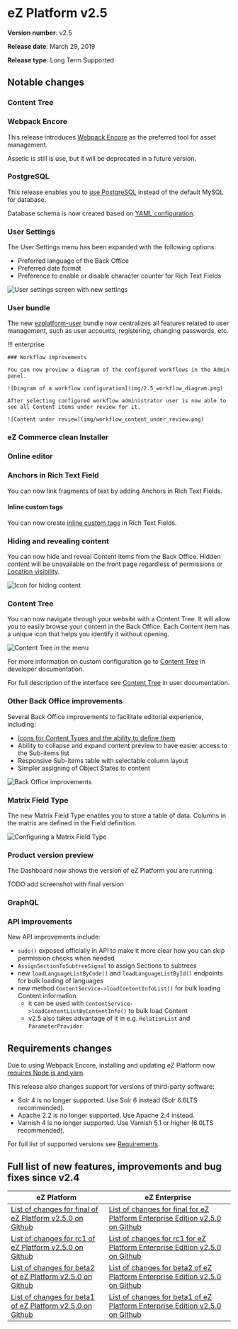 # eZ Platform v2.5

**Version number**: v2.5

**Release date**: March 29, 2019

**Release type**: Long Term Supported

## Notable changes

### Content Tree

### Webpack Encore

This release introduces [Webpack Encore](https://symfony.com/doc/3.4/frontend.html#webpack-encore)
as the preferred tool for asset management.

Assetic is still is use, but it will be deprecated in a future version.

### PostgreSQL

This release enables you to [use PostgreSQL](../cookbook/using_postgresql.md) instead of the default MySQL for database.

Database schema is now created based on [YAML configuration](https://github.com/ezsystems/ezpublish-kernel/blob/master/eZ/Bundle/EzPublishCoreBundle/Resources/config/storage/legacy/schema.yaml).

### User Settings

The User Settings menu has been expanded with the following options:

- Preferred language of the Back Office
- Preferred date format
- Preference to enable or disable character counter for Rich Text Fields

![User settings screen with new settings](img/2.5_user_settings.png)

### User bundle

The new [ezplatform-user](https://github.com/ezsystems/ezplatform-user) bundle now centralizes
all features related to user management, such as user accounts, registering, changing passwords, etc.

!!! enterprise

    ### Workflow improvements

    You can now preview a diagram of the configured workflows in the Admin panel.

    ![Diagram of a workflow configuration](img/2.5_workflow_diagram.png)

    After selecting configured workflow administrator user is now able to see all Content items under review for it.

    ![Content under review](img/workflow_content_under_review.png)

### eZ Commerce clean Installer

### Online editor

### Anchors in Rich Text Field

You can now link fragments of text by adding Anchors in Rich Text Fields.

#### Inline custom tags

You can now create [inline custom tags](../guide/extending_online_editor.md#inline-custom-tags) in Rich Text Fields.

### Hiding and revealing content

You can now hide and reveal Content items from the Back Office.
Hidden content will be unavailable on the front page regardless of permissions or [Location visibility](../guide/content_management.md#location-visibility).

![Icon for hiding content](img/2.5_hide_content_icon.png)

### Content Tree

You can now navigate through your website with a Content Tree.
It will allow you to easily browse your content in the Back Office.
Each Content Item has a unique icon that helps you identify it without opening.

![Content Tree in the menu](img/left_menu_tree.png "Content Tree in the menu")

For more information on custom configuration go to [Content Tree](../guide/config_back_office/#content-tree) in developer documentation.

For full description of the interface see [Content Tree](https://doc.ezplatform.com/projects/userguide/en/latest/content_model/#content-tree) in user documentation.

### Other Back Office improvements

Several Back Office improvements to facilitate editorial experience, including:

- [Icons for Content Types and the ability to define them](../guide/extending_ez_platform.md#custom-content-type-icons)
- Ability to collapse and expand content preview to have easier access to the Sub-items list
- Responsive Sub-items table with selectable column layout
- Simpler assigning of Object States to content

![Back Office improvements](img/2.5_back_office_improvements.png)

### Matrix Field Type

The new Matrix Field Type enables you to store a table of data.
Columns in the matrix are defined in the Field definition.

![Configuring a Matrix Field Type](img/2.5_matrix_ft.png)

### Product version preview

The Dashboard now shows the version of eZ Platform you are running.

TODO add screenshot with final version

### GraphQL

### API improvements

New API improvements include:

- `sudo()` exposed officially in API to make it more clear how you can skip permission checks when needed
- `AssignSectionToSubtreeSignal` to assign Sections to subtrees
- new `loadLanguageListByCode()` and `loadLanguageListById()` endpoints for bulk loading of languages
- new method `ContentService->loadContentInfoList()` for bulk loading Content information
    - it can be used with `ContentService->loadContentListByContentInfo()` to bulk load Content
    - v2.5 also takes advantage of it in e.g. `RelationList` and `ParameterProvider`

## Requirements changes

Due to using Webpack Encore, installing and updating eZ Platform now [requires Node.js and yarn](updating_ez_platform.md#3-update-the-app).

This release also changes support for versions of third-party software:

- Solr 4 is no longer supported. Use Solr 6 instead (Solr 6.6LTS recommended).
- Apache 2.2 is no longer supported. Use Apache 2.4 instead.
- Varnish 4 is no longer supported. Use Varnish 5.1 or higher (6.0LTS recommended).

For full list of supported versions see [Requirements](../getting_started/requirements.md).

## Full list of new features, improvements and bug fixes since v2.4

| eZ Platform  | eZ Enterprise  |
|--------------|------------|
| [List of changes for final of eZ Platform v2.5.0 on Github](https://github.com/ezsystems/ezplatform/releases/tag/v2.5.0) | [List of changes for final for eZ Platform Enterprise Edition v2.5.0 on Github](https://github.com/ezsystems/ezplatform-ee/releases/tag/v2.5.0) |
| [List of changes for rc1 of eZ Platform v2.5.0 on Github](https://github.com/ezsystems/ezplatform/releases/tag/v2.5.0-rc1) | [List of changes for rc1 for eZ Platform Enterprise Edition v2.5.0 on Github](https://github.com/ezsystems/ezplatform-ee/releases/tag/v2.5.0-rc1) |
| [List of changes for beta2 of eZ Platform v2.5.0 on Github](https://github.com/ezsystems/ezplatform/releases/tag/v2.5.0-beta2) | [List of changes for beta2 of eZ Platform Enterprise Edition v2.5.0 on Github](https://github.com/ezsystems/ezplatform-ee/releases/tag/v2.5.0-beta2) |
| [List of changes for beta1 of eZ Platform v2.5.0 on Github](https://github.com/ezsystems/ezplatform/releases/tag/v2.5.0-beta1) | [List of changes for beta1 of eZ Platform Enterprise Edition v2.5.0 on Github](https://github.com/ezsystems/ezplatform-ee/releases/tag/v2.5.0-beta1) |
